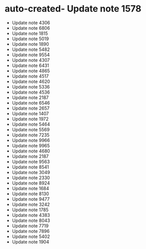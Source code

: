 # auto-created- Update note 1578
- Update note 4306
- Update note 6806
- Update note 1815
- Update note 5019
- Update note 1890
- Update note 5482
- Update note 9554
- Update note 4307
- Update note 6431
- Update note 4865
- Update note 4517
- Update note 4620
- Update note 5336
- Update note 4536
- Update note 2187
- Update note 6546
- Update note 2657
- Update note 1407
- Update note 1972
- Update note 5464
- Update note 5569
- Update note 7235
- Update note 9966
- Update note 9965
- Update note 4680
- Update note 2187
- Update note 9563
- Update note 8541
- Update note 3049
- Update note 2330
- Update note 8924
- Update note 1684
- Update note 8130
- Update note 9477
- Update note 3242
- Update note 1785
- Update note 4383
- Update note 8043
- Update note 7719
- Update note 7896
- Update note 5402
- Update note 1904
